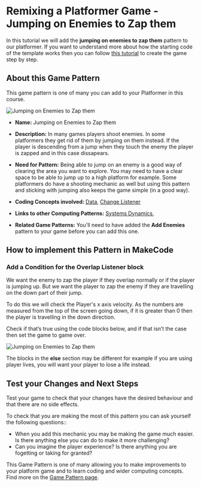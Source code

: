 # Remixing a Platformer Game - Jumping on Enemies to Zap them

In this tutorial we will add the  **jumping on enemies to zap them** pattern to our platformer.
If you want to understand more about how the starting code of the template works then you can follow [this tutorial](https://arcade.makecode.com/beta#tutorial:https://github.com/mickfuzz/makecode-platformer-101)
 to create the game step by step.

## About this Game Pattern

This game pattern is one of many you can add to your Platformer in this course.

![Jumping on Enemies to Zap them](https://raw.githubusercontent.com/mickfuzz/makecode-platformer-101/master/images/patterns/gameMechanics_jumping.jpg)

* **Name:** Jumping on Enemies to Zap them

* **Description:** In many games players shoot enemies. In some platformers they get rid of them by jumping on them instead. 
If the player is descending from a jump when they touch the enemy the player is zapped and in this case dissapears. 

* **Need for Pattern:** Being able to jump on an enemy is a good way of clearing the area you want to explore. You may need to have a 
clear space to be able to jump up to a high platform for example. Some platformers do have a 
shooting mechanic as well but using this pattern and sticking with jumping also keeps the game simple (in a good way).

* **Coding Concepts involved:** [Data](codingConcepts#data), [Change Listener](widerPatterns#change-listener)

* **Links to other Computing Patterns:** [Systems Dynamics](widerPatterns#systems-dynamics),

* **Related Game Patterns:** You'll need to have added the **Add Enemies** pattern to your game before you can add this one. 

## How to implement this Pattern in MakeCode

### Add a Condition for the Overlap Listener block

We want the enemy to zap the player if they overlap normally or if the player is jumping up. But we want the player to 
zap the enemy if they are travelling on the down part of their jump. 

To do this we will check the Player's x axis velocity. As the numbers are measured from the top of the screen going down, if it is greater than 0 then the player is travelling in the down direction. 

Check if that’s true using the code blocks below, and if that isn’t the case then set the game to game over. 

![Jumping on Enemies to Zap them](https://raw.githubusercontent.com/mickfuzz/makecode-platformer-101/master/images/patterns/jumpOnEnemies1.jpg)

The blocks in the **else** section may be different for example if you are using player lives, you will want your player to lose a life instead. 

## Test your Changes and Next Steps

Test your game to check that your changes have the desired behaviour and that there are no side effects.

To check that you are making the most of this pattern you can ask yourself the following questions::

* When you add this mechanic you may be making the game much easier. Is there anything else you can do to make it more challenging? 
* Can you imagine the player experience? Is there anything you are fogetting or taking for granted?

This Game Pattern is one of many allowing you to make improvements to your platform game and to learn coding and wider computing concepts. Find more on the [Game Pattern page](gamePatterns.md). 


